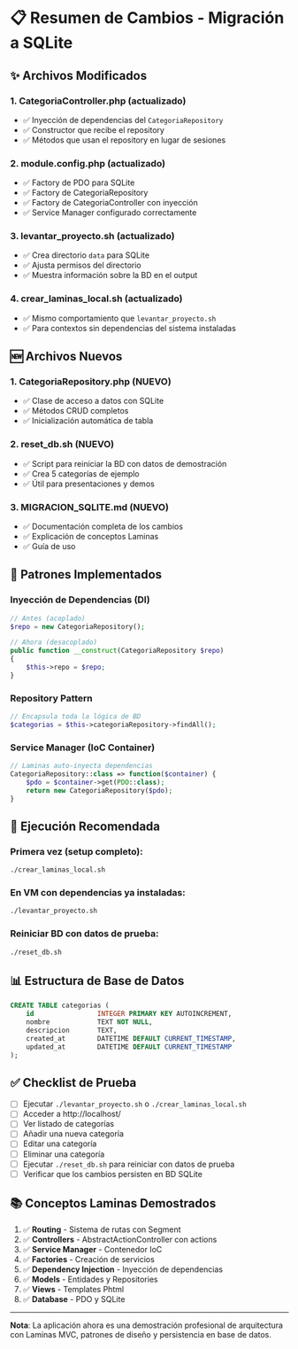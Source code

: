 # 📋 Resumen de Cambios - Migración a SQLite

## ✨ Archivos Modificados

### 1. **CategoriaController.php** (actualizado)
- ✅ Inyección de dependencias del `CategoriaRepository`
- ✅ Constructor que recibe el repository
- ✅ Métodos que usan el repository en lugar de sesiones

### 2. **module.config.php** (actualizado)
- ✅ Factory de PDO para SQLite
- ✅ Factory de CategoriaRepository
- ✅ Factory de CategoriaController con inyección
- ✅ Service Manager configurado correctamente

### 3. **levantar_proyecto.sh** (actualizado)
- ✅ Crea directorio `data` para SQLite
- ✅ Ajusta permisos del directorio
- ✅ Muestra información sobre la BD en el output

### 4. **crear_laminas_local.sh** (actualizado)
- ✅ Mismo comportamiento que `levantar_proyecto.sh`
- ✅ Para contextos sin dependencias del sistema instaladas

## 🆕 Archivos Nuevos

### 1. **CategoriaRepository.php** (NUEVO)
- ✅ Clase de acceso a datos con SQLite
- ✅ Métodos CRUD completos
- ✅ Inicialización automática de tabla

### 2. **reset_db.sh** (NUEVO)
- ✅ Script para reiniciar la BD con datos de demostración
- ✅ Crea 5 categorías de ejemplo
- ✅ Útil para presentaciones y demos

### 3. **MIGRACION_SQLITE.md** (NUEVO)
- ✅ Documentación completa de los cambios
- ✅ Explicación de conceptos Laminas
- ✅ Guía de uso

## 🎯 Patrones Implementados

### Inyección de Dependencias (DI)
```php
// Antes (acoplado)
$repo = new CategoriaRepository();

// Ahora (desacoplado)
public function __construct(CategoriaRepository $repo)
{
    $this->repo = $repo;
}
```

### Repository Pattern
```php
// Encapsula toda la lógica de BD
$categorias = $this->categoriaRepository->findAll();
```

### Service Manager (IoC Container)
```php
// Laminas auto-inyecta dependencias
CategoriaRepository::class => function($container) {
    $pdo = $container->get(PDO::class);
    return new CategoriaRepository($pdo);
}
```

## 🚀 Ejecución Recomendada

### Primera vez (setup completo):
```bash
./crear_laminas_local.sh
```

### En VM con dependencias ya instaladas:
```bash
./levantar_proyecto.sh
```

### Reiniciar BD con datos de prueba:
```bash
./reset_db.sh
```

## 📊 Estructura de Base de Datos

```sql
CREATE TABLE categorias (
    id                INTEGER PRIMARY KEY AUTOINCREMENT,
    nombre            TEXT NOT NULL,
    descripcion       TEXT,
    created_at        DATETIME DEFAULT CURRENT_TIMESTAMP,
    updated_at        DATETIME DEFAULT CURRENT_TIMESTAMP
);
```

## ✅ Checklist de Prueba

- [ ] Ejecutar `./levantar_proyecto.sh` o `./crear_laminas_local.sh`
- [ ] Acceder a http://localhost/
- [ ] Ver listado de categorías
- [ ] Añadir una nueva categoría
- [ ] Editar una categoría
- [ ] Eliminar una categoría
- [ ] Ejecutar `./reset_db.sh` para reiniciar con datos de prueba
- [ ] Verificar que los cambios persisten en BD SQLite

## 📚 Conceptos Laminas Demostrados

1. ✅ **Routing** - Sistema de rutas con Segment
2. ✅ **Controllers** - AbstractActionController con actions
3. ✅ **Service Manager** - Contenedor IoC
4. ✅ **Factories** - Creación de servicios
5. ✅ **Dependency Injection** - Inyección de dependencias
6. ✅ **Models** - Entidades y Repositories
7. ✅ **Views** - Templates Phtml
8. ✅ **Database** - PDO y SQLite

---

**Nota**: La aplicación ahora es una demostración profesional de arquitectura con Laminas MVC, patrones de diseño y persistencia en base de datos.

